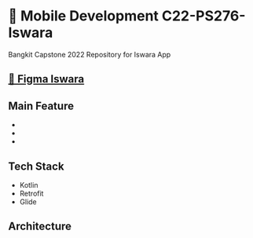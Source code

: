 # 📱 Mobile Development C22-PS276-Iswara

Bangkit Capstone 2022 Repository for Iswara App

## [🌌 Figma Iswara](https://www.figma.com/proto/pa7OulTXvMeE37JEewdDUq/Iswara_C22-PS276?node-id=162%3A2&scaling=scale-down&page-id=95%3A314&starting-point-node-id=162%3A2)

## Main Feature
-
-
-

## Tech Stack

- Kotlin
- Retrofit
- Glide

## Architecture
